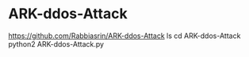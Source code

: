 # ARK-ddos-Attack

https://github.com/Rabbiasrin/ARK-ddos-Attack
ls
cd ARK-ddos-Attack
python2 ARK-ddos-Attack.py
